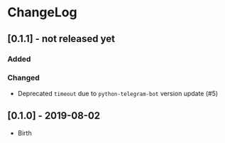 # ChangeLog

## [0.1.1] - not released yet
### Added

### Changed
- Deprecated `timeout` due to `python-telegram-bot` version update (#5)

## [0.1.0] - 2019-08-02
- Birth